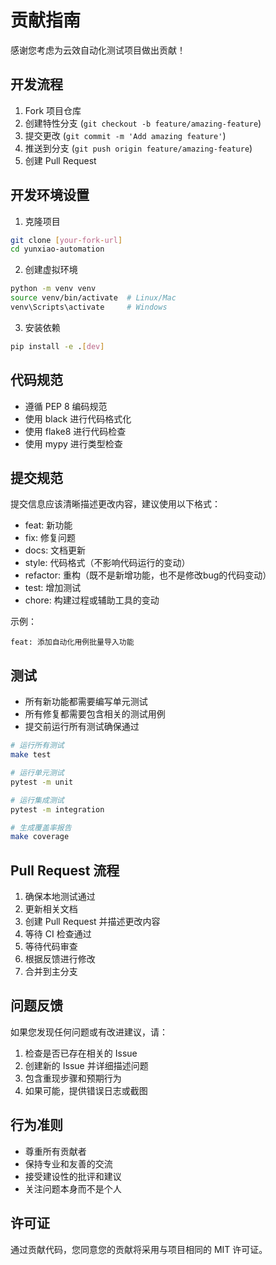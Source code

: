 # 贡献指南

感谢您考虑为云效自动化测试项目做出贡献！

## 开发流程

1. Fork 项目仓库
2. 创建特性分支 (`git checkout -b feature/amazing-feature`)
3. 提交更改 (`git commit -m 'Add amazing feature'`)
4. 推送到分支 (`git push origin feature/amazing-feature`)
5. 创建 Pull Request

## 开发环境设置

1. 克隆项目
```bash
git clone [your-fork-url]
cd yunxiao-automation
```

2. 创建虚拟环境
```bash
python -m venv venv
source venv/bin/activate  # Linux/Mac
venv\Scripts\activate     # Windows
```

3. 安装依赖
```bash
pip install -e .[dev]
```

## 代码规范

- 遵循 PEP 8 编码规范
- 使用 black 进行代码格式化
- 使用 flake8 进行代码检查
- 使用 mypy 进行类型检查

## 提交规范

提交信息应该清晰描述更改内容，建议使用以下格式：

- feat: 新功能
- fix: 修复问题
- docs: 文档更新
- style: 代码格式（不影响代码运行的变动）
- refactor: 重构（既不是新增功能，也不是修改bug的代码变动）
- test: 增加测试
- chore: 构建过程或辅助工具的变动

示例：
```
feat: 添加自动化用例批量导入功能
```

## 测试

- 所有新功能都需要编写单元测试
- 所有修复都需要包含相关的测试用例
- 提交前运行所有测试确保通过

```bash
# 运行所有测试
make test

# 运行单元测试
pytest -m unit

# 运行集成测试
pytest -m integration

# 生成覆盖率报告
make coverage
```

## Pull Request 流程

1. 确保本地测试通过
2. 更新相关文档
3. 创建 Pull Request 并描述更改内容
4. 等待 CI 检查通过
5. 等待代码审查
6. 根据反馈进行修改
7. 合并到主分支

## 问题反馈

如果您发现任何问题或有改进建议，请：

1. 检查是否已存在相关的 Issue
2. 创建新的 Issue 并详细描述问题
3. 包含重现步骤和预期行为
4. 如果可能，提供错误日志或截图

## 行为准则

- 尊重所有贡献者
- 保持专业和友善的交流
- 接受建设性的批评和建议
- 关注问题本身而不是个人

## 许可证

通过贡献代码，您同意您的贡献将采用与项目相同的 MIT 许可证。 